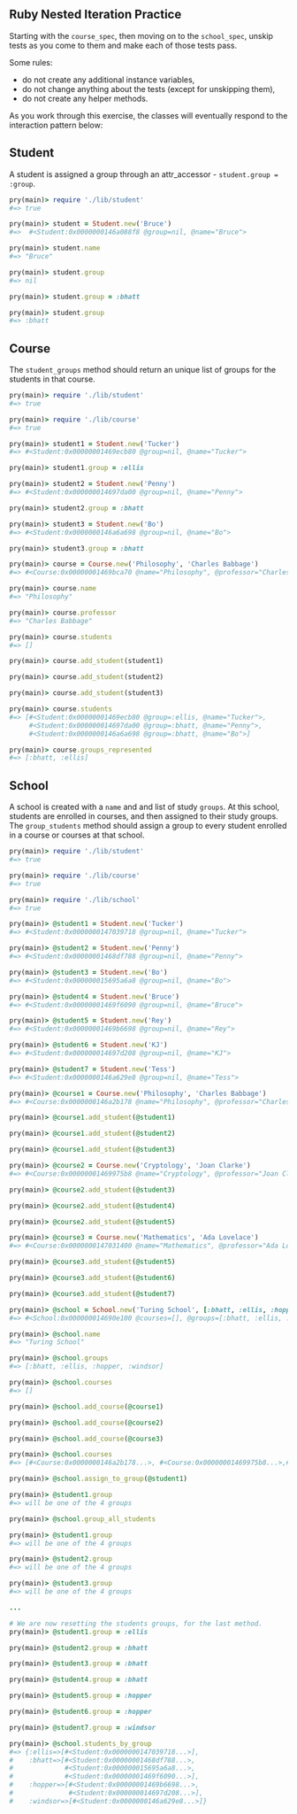## Ruby Nested Iteration Practice

Starting with the `course_spec`, then moving on to the `school_spec`, unskip tests as you come to them and make each of those tests pass.

Some rules:
* do not create any additional instance variables,
* do not change anything about the tests (except for unskipping them),
* do not create any helper methods.

As you work through this exercise, the classes will eventually respond to the interaction pattern below:

## Student

A student is assigned a group through an attr_accessor - `student.group = :group`.

```ruby
pry(main)> require './lib/student'
#=> true

pry(main)> student = Student.new('Bruce')
#=>  #<Student:0x0000000146a088f8 @group=nil, @name="Bruce">

pry(main)> student.name
#=> "Bruce"

pry(main)> student.group
#=> nil

pry(main)> student.group = :bhatt

pry(main)> student.group
#=> :bhatt
```


## Course

The `student_groups` method should return an unique list of groups for the students in that course.

```ruby
pry(main)> require './lib/student'
#=> true

pry(main)> require './lib/course'
#=> true

pry(main)> student1 = Student.new('Tucker')    
#=> #<Student:0x00000001469ecb80 @group=nil, @name="Tucker">

pry(main)> student1.group = :ellis    

pry(main)> student2 = Student.new('Penny')    
#=> #<Student:0x000000014697da00 @group=nil, @name="Penny">

pry(main)> student2.group = :bhatt    

pry(main)> student3 = Student.new('Bo')    
#=> #<Student:0x0000000146a6a698 @group=nil, @name="Bo">

pry(main)> student3.group = :bhatt    

pry(main)> course = Course.new('Philosophy', 'Charles Babbage')    
#=> #<Course:0x00000001469bca70 @name="Philosophy", @professor="Charles Babbage", @students=[]>

pry(main)> course.name
#=> "Philosophy"

pry(main)> course.professor
#=> "Charles Babbage"

pry(main)> course.students
#=> []

pry(main)> course.add_student(student1)    

pry(main)> course.add_student(student2)    

pry(main)> course.add_student(student3)    

pry(main)> course.students
#=> [#<Student:0x00000001469ecb80 @group=:ellis, @name="Tucker">,
     #<Student:0x000000014697da00 @group=:bhatt, @name="Penny">,
     #<Student:0x0000000146a6a698 @group=:bhatt, @name="Bo">]

pry(main)> course.groups_represented
#=> [:bhatt, :ellis]
```

## School

A school is created with a `name` and and list of study `groups`.  At this school, students are enrolled in courses, and then assigned to their study groups. The `group_students` method should assign a group to every student enrolled in a course or courses at that school.

```ruby
pry(main)> require './lib/student'
#=> true

pry(main)> require './lib/course'
#=> true

pry(main)> require './lib/school'
#=> true

pry(main)> @student1 = Student.new('Tucker')
#=> #<Student:0x0000000147039718 @group=nil, @name="Tucker">

pry(main)> @student2 = Student.new('Penny')    
#=> #<Student:0x00000001468df788 @group=nil, @name="Penny">

pry(main)> @student3 = Student.new('Bo')    
#=> #<Student:0x000000015695a6a8 @group=nil, @name="Bo">

pry(main)> @student4 = Student.new('Bruce')    
#=> #<Student:0x00000001469f6090 @group=nil, @name="Bruce">

pry(main)> @student5 = Student.new('Rey')    
#=> #<Student:0x00000001469b6698 @group=nil, @name="Rey">

pry(main)> @student6 = Student.new('KJ')    
#=> #<Student:0x000000014697d208 @group=nil, @name="KJ">

pry(main)> @student7 = Student.new('Tess')    
#=> #<Student:0x0000000146a629e8 @group=nil, @name="Tess">

pry(main)> @course1 = Course.new('Philosophy', 'Charles Babbage')    
#=> #<Course:0x0000000146a2b178 @name="Philosophy", @professor="Charles Babbage", @students=[]>

pry(main)> @course1.add_student(@student1)    

pry(main)> @course1.add_student(@student2)    

pry(main)> @course1.add_student(@student3)    

pry(main)> @course2 = Course.new('Cryptology', 'Joan Clarke')    
#=> #<Course:0x00000001469975b8 @name="Cryptology", @professor="Joan Clarke", @students=[]>

pry(main)> @course2.add_student(@student3)    

pry(main)> @course2.add_student(@student4)    

pry(main)> @course2.add_student(@student5)    

pry(main)> @course3 = Course.new('Mathematics', 'Ada Lovelace')    
#=> #<Course:0x0000000147031400 @name="Mathematics", @professor="Ada Lovelace", @students=[]>

pry(main)> @course3.add_student(@student5)    

pry(main)> @course3.add_student(@student6)    

pry(main)> @course3.add_student(@student7)    

pry(main)> @school = School.new('Turing School', [:bhatt, :ellis, :hopper, :windsor])    
#=> #<School:0x000000014690e100 @courses=[], @groups=[:bhatt, :ellis, :hopper, :windsor], @name="Turing School">

pry(main)> @school.name
#=> "Turing School"

pry(main)> @school.groups
#=> [:bhatt, :ellis, :hopper, :windsor]

pry(main)> @school.courses
#=> []

pry(main)> @school.add_course(@course1)

pry(main)> @school.add_course(@course2)

pry(main)> @school.add_course(@course3)

pry(main)> @school.courses
#=> [#<Course:0x0000000146a2b178...>, #<Course:0x00000001469975b8...>,#<Course:0x0000000147031400...>]

pry(main)> @school.assign_to_group(@student1)

pry(main)> @student1.group
#=> will be one of the 4 groups

pry(main)> @school.group_all_students

pry(main)> @student1.group
#=> will be one of the 4 groups

pry(main)> @student2.group
#=> will be one of the 4 groups

pry(main)> @student3.group
#=> will be one of the 4 groups

...

# We are now resetting the students groups, for the last method.
pry(main)> @student1.group = :ellis    

pry(main)> @student2.group = :bhatt    

pry(main)> @student3.group = :bhatt    

pry(main)> @student4.group = :bhatt    

pry(main)> @student5.group = :hopper    

pry(main)> @student6.group = :hopper    

pry(main)> @student7.group = :windsor    

pry(main)> @school.students_by_group
#=> {:ellis=>[#<Student:0x0000000147039718...>],
#    :bhatt=>[#<Student:0x00000001468df788...>,
#             #<Student:0x000000015695a6a8...>,
#             #<Student:0x00000001469f6090...>],
#    :hopper=>[#<Student:0x00000001469b6698...>,
#              #<Student:0x000000014697d208...>],
#    :windsor=>[#<Student:0x0000000146a629e8...>]}
```

